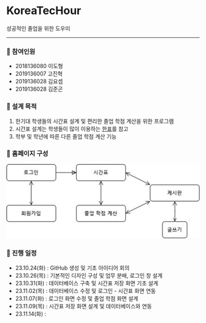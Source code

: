 # KoreaTecHour
성공적인 졸업을 위한 도우미

---
### 👥 참여인원
- 2018136080 이도형
- 2019136007 고진혁
- 2019136028 김요셉
- 2019136028 김준곤


### 📁 설계 목적
1. 한기대 학생들의 시간표 설계 및 편리한 졸업 학점 계산을 위한 프로그램
2. 시간표 설계는 학생들이 많이 이용하는 [한표](https://hanpyo.com/)를 참고
3. 학부 및 학년에 따른 다른 졸업 학점 계산 기능

### 📜 홈페이지 구성
![HomePage Preview](image.png)

### 📆 진행 일정
- 23.10.24(화) : GitHub 생성 및 기초 아이디어 회의
- 23.10.26(목) : 기본적인 디자인 구성 및 업무 분배, 로그인 창 설계
- 23.10.31(화) : 데이터베이스 구축 및 시간표 저장 화면 기초 설계
- 23.11.02(목) : 데이터베이스 수정 및 로그인 - 시간표 화면 연동
- 23.11.07(화) : 로그인 화면 수정 및 졸업 학점 화면 설계
- 23.11.09(목) : 시간표 저장 화면 설계 및 데이터베이스와 연동
- 23.11.14(화) : 

